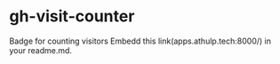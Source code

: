 # gh-visit-counter
Badge for counting visitors
Embedd this link(apps.athulp.tech:8000/<username>) in your readme.md.
